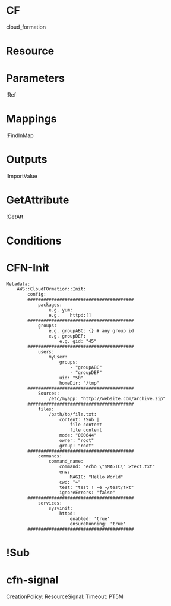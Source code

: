 # CF
cloud_formation

# Resource

# Parameters
!Ref

# Mappings
!FindInMap

# Outputs
!ImportValue

# GetAttribute
!GetAtt

# Conditions


# CFN-Init
    Metadata:
        AWS::CloudFOrmation::Init:
            config:
            ########################################
                packages:
                    e.g. yum:
                    e.g.    httpd:[]
            ########################################
                groups:
                    e.g. groupABC: {} # any group id
                    e.g. groupDEF:
                        e.g. gid: "45"
            ########################################
                users:
                    myUser:
                        groups:
                            - "groupABC"
                            - "groupDEF"
                        uid: "50"
                        homeDir: "/tmp"
            ########################################
                Sources:
                    /etc/myapp: "http://website.com/archive.zip"
            ########################################
                files:
                    /path/to/file.txt:
                        content: !Sub |
                            file content
                            file content 
                        mode: "000644"
                        owner: "root"
                        group: "root"
            ########################################
                commands:
                    command_name:
                        command: "echo \"$MAGIC\" >text.txt"
                        env:
                            MAGIC: "Hello World"
                        cwd: "~"
                        test: "test ! -e ~/test/txt"
                        ignoreErrors: "false"
            ########################################
                services:
                    sysvinit:
                        httpd:
                            enabled: 'true'
                            ensureRunning: 'true'
            ########################################
# !Sub


# ##################################################### 
# cfn-signal

CreationPolicy:
    ResourceSignal:
        Timeout: PT5M
